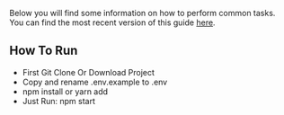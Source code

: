 
Below you will find some information on how to perform common tasks.<br>
You can find the most recent version of this guide [here](https://github.com/facebookincubator/create-react-app/blob/master/packages/react-scripts/template/README.md).

## How To Run
- First Git Clone Or Download Project
- Copy and rename .env.example to .env
- npm install or yarn add
- Just Run: npm start
